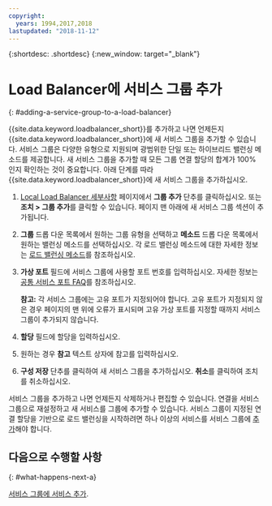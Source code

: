 ```yaml
---
copyright:
  years: 1994,2017,2018
lastupdated: "2018-11-12"
---
```


{:shortdesc: .shortdesc}
{:new_window: target="_blank"}

# Load Balancer에 서비스 그룹 추가
{: #adding-a-service-group-to-a-load-balancer}

{{site.data.keyword.loadbalancer_short}}를 추가하고 나면 언제든지 {{site.data.keyword.loadbalancer_short}}에 새 서비스 그룹을 추가할 수 있습니다. 서비스 그룹은 다양한 유형으로 지원되며 광범위한 단일 또는 하이브리드 밸런싱 메소드를 제공합니다. 새 서비스 그룹을 추가할 때 모든 그룹 연결 할당의 합계가 100% 인지 확인하는 것이 중요합니다. 아래 단계를 따라 {{site.data.keyword.loadbalancer_short}}에 새 서비스 그룹을 추가하십시오.

1. [Local Load Balancer 세부사항](/docs/infrastructure/local-load-balancer?topic=local-load-balancer-viewing-local-load-balancer-details) 페이지에서 **그룹 추가** 단추를 클릭하십시오. 또는 **조치 > 그룹 추가**를 클릭할 수 있습니다. 페이지 맨 아래에 새 서비스 그룹 섹션이 추가됩니다.
2. **그룹** 드롭 다운 목록에서 원하는 그룹 유형을 선택하고 **메소드** 드롭 다운 목록에서 원하는 밸런싱 메소드를 선택하십시오. 각 로드 밸런싱 메소드에 대한 자세한 정보는 [로드 밸런싱 메소드](/docs/infrastructure/local-load-balancer?topic=local-load-balancer-load-balancing-methods#load-balancing-methods)를 참조하십시오.
3. **가상 포트** 필드에 서비스 그룹에 사용할 포트 번호를 입력하십시오. 자세한 정보는 [공통 서비스 포트 FAQ](/docs/infrastructure/local-load-balancer?topic=local-load-balancer-faqs-for-local-load-balancer#what-services-can-be-load-balanced-)를 참조하십시오.

	**참고:** 각 서비스 그룹에는 고유 포트가 지정되어야 합니다. 고유 포트가 지정되지 않은 경우 페이지의 맨 위에 오류가 표시되며 고유 가상 포트를 지정할 때까지 서비스 그룹이 추가되지 않습니다.
4. **할당** 필드에 할당을 입력하십시오.
5. 원하는 경우 **참고** 텍스트 상자에 참고를 입력하십시오.
6. **구성 저장** 단추를 클릭하여 새 서비스 그룹을 추가하십시오. **취소**를 클릭하여 조치를 취소하십시오.

서비스 그룹을 추가하고 나면 언제든지 삭제하거나 편집할 수 있습니다. 연결을 서비스 그룹으로 재설정하고 새 서비스를 그룹에 추가할 수 있습니다. 서비스 그룹이 지정된 연결 할당을 기반으로 로드 밸런싱을 시작하려면 하나 이상의 서비스를 서비스 그룹에 [추가](/docs/infrastructure/local-load-balancer?topic=local-load-balancer-adding-a-service-to-a-service-group)해야 합니다.

## 다음으로 수행할 사항
{: #what-happens-next-a}

[서비스 그룹에 서비스 추가](/docs/infrastructure/local-load-balancer?topic=local-load-balancer-adding-a-service-to-a-service-group).
